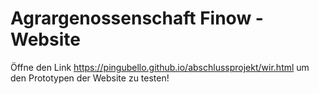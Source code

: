 # Agrargenossenschaft Finow - Website

Öffne den Link https://pingubello.github.io/abschlussprojekt/wir.html um den Prototypen der Website zu testen!
